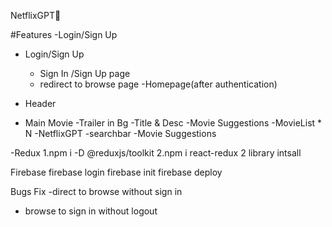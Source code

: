 NetflixGPT🚀


#Features 
-Login/Sign Up

- Login/Sign Up

   - Sign In /Sign Up page
   - redirect to browse page
-Homepage(after authentication)
 - Header
 - Main Movie
    -Trailer in Bg
    -Title & Desc
    -Movie Suggestions
           -MovieList * N
-NetflixGPT
  -searchbar
  -Movie Suggestions

-Redux 
1.npm i -D @reduxjs/toolkit
2.npm i react-redux
2 library intsall

Firebase 
firebase login
firebase init
firebase deploy

Bugs Fix
-direct to browse without sign in 
- browse to sign in without logout 
